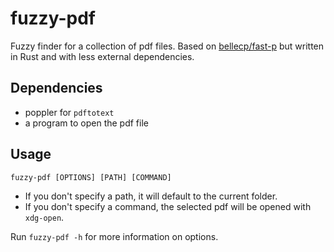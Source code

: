 # fuzzy-pdf

Fuzzy finder for a collection of pdf files. Based on [bellecp/fast-p](https://github.com/bellecp/fast-p) but written in Rust and with less external dependencies.

## Dependencies

- poppler for `pdftotext`
- a program to open the pdf file

## Usage

```
fuzzy-pdf [OPTIONS] [PATH] [COMMAND]
```

- If you don't specify a path, it will default to the current folder.
- If you don't specify a command, the selected pdf will be opened with `xdg-open`.

Run `fuzzy-pdf -h` for more information on options.
